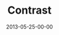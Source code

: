 ---
layout: message
category: message
series: "GoodSex"
title: "Contrast"
date: 2013-05-25-00-00
message_id: 788
---